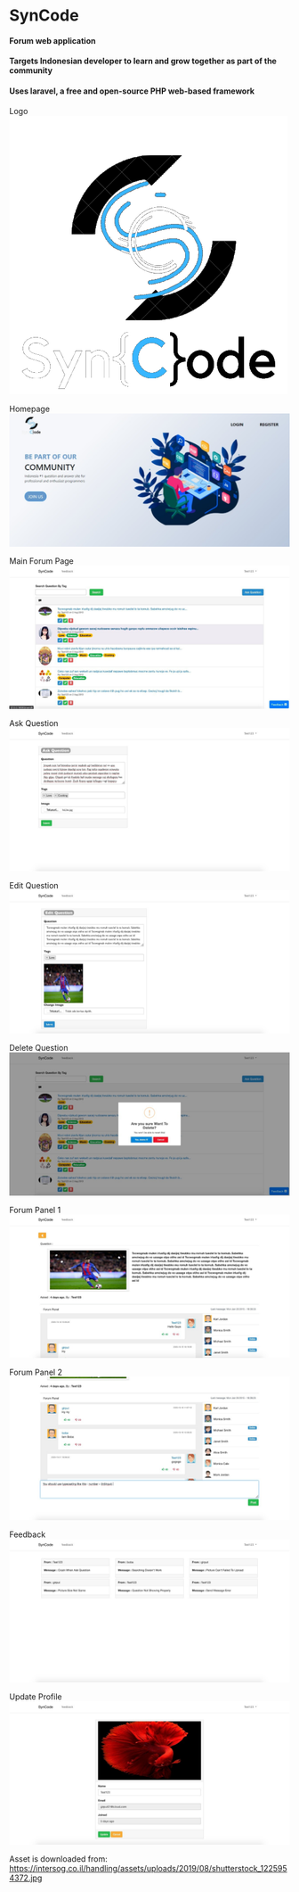 # SynCode

#### Forum web application
#### Targets Indonesian developer to learn and grow together as part of the community
#### Uses laravel, a free and open-source PHP web-based framework

Logo
![alt text](https://github.com/luisindracahya/SynCode/blob/master/public/assets/logo.png?raw=true)

Homepage
![alt text](https://github.com/luisindracahya/SynCode/blob/master/public/assets/1.jpg?raw=true)

Main Forum Page
![alt text](https://github.com/luisindracahya/SynCode/blob/master/public/assets/2.jpg?raw=true)

Ask Question
![alt text](https://github.com/luisindracahya/SynCode/blob/master/public/assets/3.jpg?raw=true)

Edit Question
![alt text](https://github.com/luisindracahya/SynCode/blob/master/public/assets/4.jpg?raw=true)

Delete Question
![alt text](https://github.com/luisindracahya/SynCode/blob/master/public/assets/5.jpg?raw=true)

Forum Panel 1
![alt text](https://github.com/luisindracahya/SynCode/blob/master/public/assets/6.jpg?raw=true)

Forum Panel 2
![alt text](https://github.com/luisindracahya/SynCode/blob/master/public/assets/7.jpg?raw=true)

Feedback
![alt text](https://github.com/luisindracahya/SynCode/blob/master/public/assets/8.jpg?raw=true)

Update Profile
![alt text](https://github.com/luisindracahya/SynCode/blob/master/public/assets/10.jpg?raw=true)

Asset is downloaded from:
https://intersog.co.il/handling/assets/uploads/2019/08/shutterstock_1225954372.jpg


